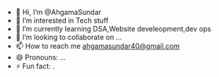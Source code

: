 - 👋 Hi, I’m @AhgamaSundar
- 👀 I’m interested in Tech stuff
- 🌱 I’m currently learning DSA,Website develeopment,dev ops
- 💞️ I’m looking to collaborate on ...
- 📫 How to reach me ahgamasundar40@gmail.com
- 😄 Pronouns: ...
- ⚡ Fun fact: .

<!---
AhgamaSundar/AhgamaSundar is a ✨ special ✨ repository because its `README.md` (this file) appears on your GitHub profile.
You can click the Preview link to take a look at your changes.
--->
